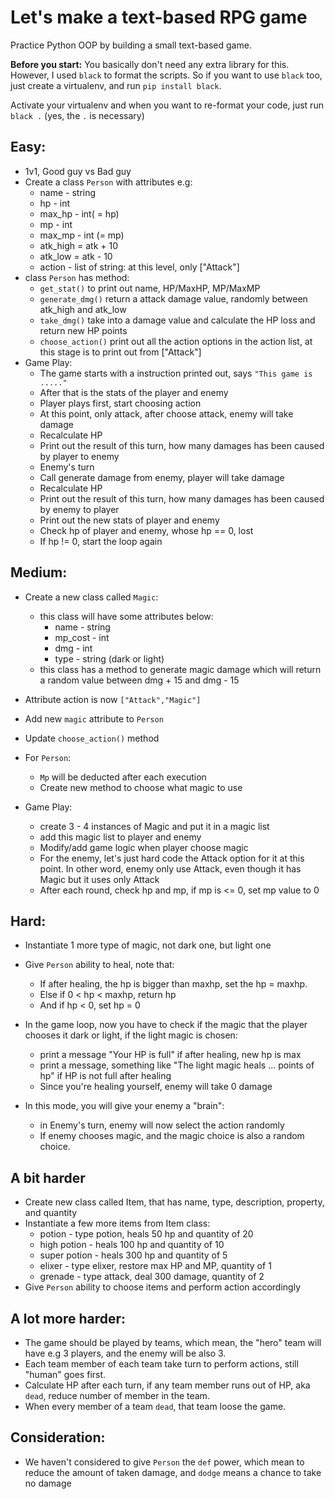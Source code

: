 # Let's make a text-based RPG game

Practice Python OOP by building a small text-based game.

**Before you start:**
You basically don't need any extra library for this. However, I used `black` to format the scripts.
So if you want to use `black` too, just create a virtualenv, and run `pip install black`.

Activate your virtualenv and when you want to re-format your code, just run `black .` (yes, the `.` is necessary)

## Easy:
- 1v1, Good guy vs Bad guy
- Create a class `Person` with attributes e.g:
    - name - string
    - hp - int
    - max_hp - int( = hp)
    - mp - int
    - max_mp - int (= mp)
    - atk_high = atk + 10
    - atk_low = atk - 10
    - action - list of string: at this level, only ["Attack"]
- class `Person` has method:
    - `get_stat()` to print out name, HP/MaxHP, MP/MaxMP
    - `generate_dmg()` return a attack damage value, randomly between atk_high and atk_low
    - `take_dmg()` take into a damage value and calculate the HP loss and return new HP points
    - `choose_action()` print out all the action options in the action list, at this stage is to print out from ["Attack"]
- Game Play:
    - The game starts with a instruction printed out, says `"This game is ....."`
    - After that is the stats of the player and enemy
    - Player plays first, start choosing action
    - At this point, only attack, after choose attack, enemy will take damage
    - Recalculate HP
    - Print out the result of this turn, how many damages has been caused by player to enemy
    - Enemy's turn
    - Call generate damage from enemy, player will take damage
    - Recalculate HP
    - Print out the result of this turn, how many damages has been caused by enemy to player
    - Print out the new stats of player and enemy
    - Check hp of player and enemy, whose hp == 0, lost
    - If hp != 0, start the loop again

## Medium:
- Create a new class called `Magic`:
    - this class will have some attributes below:
        - name - string
        - mp_cost - int
        - dmg - int
        - type - string (dark or light)
    - this class has a method to generate magic damage which will return a random value between dmg + 15 and dmg - 15

- Attribute action is now `["Attack","Magic"]`
- Add new `magic` attribute to `Person`
- Update `choose_action()` method
- For `Person`:
    - `Mp` will be deducted after each execution
    - Create new method to choose what magic to use
- Game Play:
    - create 3 - 4 instances of Magic and put it in a magic list
    - add this magic list to player and enemy  
    - Modify/add game logic when player choose magic
    - For the enemy, let's just hard code the Attack option for it at this point. In other word, enemy only use Attack, even though it has Magic but it uses only Attack
    - After each round, check hp and mp, if mp is <= 0, set mp value to 0

## Hard:
- Instantiate 1 more type of magic, not dark one, but light one
- Give `Person` ability to heal, note that:
    - If after healing, the hp is bigger than maxhp, set the hp = maxhp.
    - Else if 0 < hp < maxhp, return hp
    - And if hp < 0, set hp = 0

- In the game loop, now you have to check if the magic that the player chooses it dark or light, if the light magic is chosen:
    - print a message "Your HP is full" if after healing, new hp is max
    - print a message, something like "The light magic heals ... points of hp" if HP is not full after healing
    - Since you're healing yourself, enemy will take 0 damage

- In this mode, you will give your enemy a "brain":
    - in Enemy's turn, enemy will now select the action randomly
    - If enemy chooses magic, and the magic choice is also a random choice.

## A bit harder
- Create new class called Item, that has name, type, description, property, and quantity
- Instantiate a few more items from Item class:
    - potion - type potion, heals 50 hp and quantity of 20
    - high potion - heals 100 hp and quantity of 10
    - super potion - heals 300 hp and quantity of 5
    - elixer - type elixer, restore max HP and MP, quantity of 1
    - grenade - type attack, deal 300 damage, quantity of 2
- Give `Person` ability to choose items and perform action accordingly

## A lot more harder:
- The game should be played by teams, which mean, the "hero" team will have e.g 3 players, and the enemy will be also 3.
- Each team member of each team take turn to perform actions, still "human" goes first.
- Calculate HP after each turn, if any team member runs out of HP, aka `dead`, reduce number of member in the team.
- When every member of a team `dead`, that team loose the game.

## Consideration:
- We haven't considered to give `Person` the `def` power, which mean to reduce the amount of taken damage, and `dodge` means a chance to take no damage